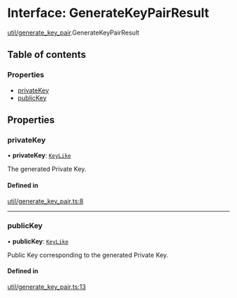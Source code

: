 # Interface: GenerateKeyPairResult

[util/generate_key_pair](../modules/util_generate_key_pair.md).GenerateKeyPairResult

## Table of contents

### Properties

- [privateKey](util_generate_key_pair.GenerateKeyPairResult.md#privatekey)
- [publicKey](util_generate_key_pair.GenerateKeyPairResult.md#publickey)

## Properties

### privateKey

• **privateKey**: [`KeyLike`](../types/types.KeyLike.md)

The generated Private Key.

#### Defined in

[util/generate_key_pair.ts:8](https://github.com/panva/jose/blob/v3.14.4/src/util/generate_key_pair.ts#L8)

___

### publicKey

• **publicKey**: [`KeyLike`](../types/types.KeyLike.md)

Public Key corresponding to the generated Private Key.

#### Defined in

[util/generate_key_pair.ts:13](https://github.com/panva/jose/blob/v3.14.4/src/util/generate_key_pair.ts#L13)
